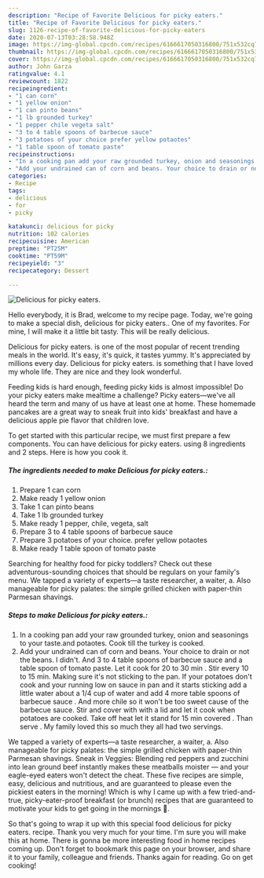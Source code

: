 ```yaml
---
description: "Recipe of Favorite Delicious for picky eaters."
title: "Recipe of Favorite Delicious for picky eaters."
slug: 1126-recipe-of-favorite-delicious-for-picky-eaters
date: 2020-07-13T03:28:58.948Z
image: https://img-global.cpcdn.com/recipes/6166617050316800/751x532cq70/delicious-for-picky-eaters-recipe-main-photo.jpg
thumbnail: https://img-global.cpcdn.com/recipes/6166617050316800/751x532cq70/delicious-for-picky-eaters-recipe-main-photo.jpg
cover: https://img-global.cpcdn.com/recipes/6166617050316800/751x532cq70/delicious-for-picky-eaters-recipe-main-photo.jpg
author: John Garza
ratingvalue: 4.1
reviewcount: 1822
recipeingredient:
- "1 can corn"
- "1 yellow onion"
- "1 can pinto beans"
- "1 lb grounded turkey"
- "1 pepper chile vegeta salt"
- "3 to 4 table spoons of barbecue sauce"
- "3 potatoes of your choice prefer yellow potaotes"
- "1 table spoon of tomato paste"
recipeinstructions:
- "In a cooking pan add your raw grounded turkey, onion and seasonings to your taste.and potaotes. Cook till the turkey is cooked."
- "Add your undrained can of corn and beans. Your choice to drain or not the beans. I didn&#39;t.  And 3 to 4 table spoons of barbecue sauce and a table spoon of tomato paste. Let it cook for 20 to 30 min . Stir every 10 to 15 min.  Making sure it&#39;s not sticking to the pan.  If your potatoes don&#39;t cook and your running low on sauce in pan and it starts sticking add a little water about a 1/4 cup of water and add 4 more table spoons of barbecue sauce . And more chile so it won&#39;t be too sweet cause of the barbecue sauce. Stir and cover with with a lid and let it cook when potatoes are cooked. Take off heat let it stand for 15 min covered . Than serve . My family loved this so much they all had two servings."
categories:
- Recipe
tags:
- delicious
- for
- picky

katakunci: delicious for picky 
nutrition: 102 calories
recipecuisine: American
preptime: "PT25M"
cooktime: "PT59M"
recipeyield: "3"
recipecategory: Dessert

---
```



![Delicious for picky eaters.](https://img-global.cpcdn.com/recipes/6166617050316800/751x532cq70/delicious-for-picky-eaters-recipe-main-photo.jpg)

Hello everybody, it is Brad, welcome to my recipe page. Today, we're going to make a special dish, delicious for picky eaters.. One of my favorites. For mine, I will make it a little bit tasty. This will be really delicious.

Delicious for picky eaters. is one of the most popular of recent trending meals in the world. It's easy, it's quick, it tastes yummy. It's appreciated by millions every day. Delicious for picky eaters. is something that I have loved my whole life. They are nice and they look wonderful.

Feeding kids is hard enough, feeding picky kids is almost impossible! Do your picky eaters make mealtime a challenge? Picky eaters—we&#39;ve all heard the term and many of us have at least one at home. These homemade pancakes are a great way to sneak fruit into kids&#39; breakfast and have a delicious apple pie flavor that children love.


To get started with this particular recipe, we must first prepare a few components. You can have delicious for picky eaters. using 8 ingredients and 2 steps. Here is how you cook it.

<!--inarticleads1-->

##### The ingredients needed to make Delicious for picky eaters.:

1. Prepare 1 can corn
1. Make ready 1 yellow onion
1. Take 1 can pinto beans
1. Take 1 lb grounded turkey
1. Make ready 1 pepper, chile, vegeta, salt
1. Prepare 3 to 4 table spoons of barbecue sauce
1. Prepare 3 potatoes of your choice. prefer yellow potaotes
1. Make ready 1 table spoon of tomato paste


Searching for healthy food for picky toddlers? Check out these adventurous-sounding choices that should be regulars on your family&#39;s menu. We tapped a variety of experts—a taste researcher, a waiter, a. Also manageable for picky palates: the simple grilled chicken with paper-thin Parmesan shavings. 

<!--inarticleads2-->

##### Steps to make Delicious for picky eaters.:

1. In a cooking pan add your raw grounded turkey, onion and seasonings to your taste.and potaotes. Cook till the turkey is cooked.
1. Add your undrained can of corn and beans. Your choice to drain or not the beans. I didn&#39;t.  And 3 to 4 table spoons of barbecue sauce and a table spoon of tomato paste. Let it cook for 20 to 30 min . Stir every 10 to 15 min.  Making sure it&#39;s not sticking to the pan.  If your potatoes don&#39;t cook and your running low on sauce in pan and it starts sticking add a little water about a 1/4 cup of water and add 4 more table spoons of barbecue sauce . And more chile so it won&#39;t be too sweet cause of the barbecue sauce. Stir and cover with with a lid and let it cook when potatoes are cooked. Take off heat let it stand for 15 min covered . Than serve . My family loved this so much they all had two servings.


We tapped a variety of experts—a taste researcher, a waiter, a. Also manageable for picky palates: the simple grilled chicken with paper-thin Parmesan shavings. Sneak in Veggies: Blending red peppers and zucchini into lean ground beef instantly makes these meatballs moister — and your eagle-eyed eaters won&#39;t detect the cheat. These five recipes are simple, easy, delicious and nutritious, and are guaranteed to please even the pickiest eaters in the morning! Which is why I came up with a few tried-and-true, picky-eater-proof breakfast (or brunch) recipes that are guaranteed to motivate your kids to get going in the mornings 🙂. 

So that's going to wrap it up with this special food delicious for picky eaters. recipe. Thank you very much for your time. I'm sure you will make this at home. There is gonna be more interesting food in home recipes coming up. Don't forget to bookmark this page on your browser, and share it to your family, colleague and friends. Thanks again for reading. Go on get cooking!

